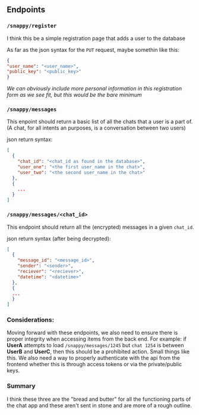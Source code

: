## Endpoints

### `/snappy/register`
I think this be a simple registration page that adds a user to the database

As far as the json syntax for the `PUT` request, maybe somethin like this:
```json
{
"user_name": "<user_name>",
"public_key": "<public_key>"
}
```
*We can obviously include more personal information in this registration form as we see fit, but this would be the bare minimum*

### `/snappy/messages`
This enpoint should return a basic list of all the chats that a user is a part of. (A chat, for all intents an purposes, is a conversation between two users)

json return syntax:
```json
[
  {
    "chat_id": "<chat_id as found in the database>",
    "user_one": "<the first user_name in the chat>",
    "user_two": "<the second user_name in the chat>"
  },
  {
    ...
  }
]
```

### `/snappy/messages/<chat_id>`
This endpoint should return all the (encrypted) messages in a given `chat_id`.

json return syntax (after being decrypted):
```json
[
  {
    "message_id": "<message_id>",
    "sender": "<sender>",
    "reciever": "<reciever>",
    "datetime": "<datetime>"
  },
  {
  ...
  }
]
```

### Considerations:
Moving forward with these endpoints, we also need to ensure there is proper integrity when accessing items from the back end. For example: if **UserA** attempts to load 
`/snappy/messages/1245` but `chat 1254` is between **UserB** and **UserC**, then this should be a prohibited action. Small things like this. We also need a way
to properly authenticate with the api from the frontend whether this is through access tokens or via the private/public keys.

### Summary
I think these three are the "bread and butter" for all the functioning parts of the chat app and these aren't sent in stone and are more of a rough outline.
